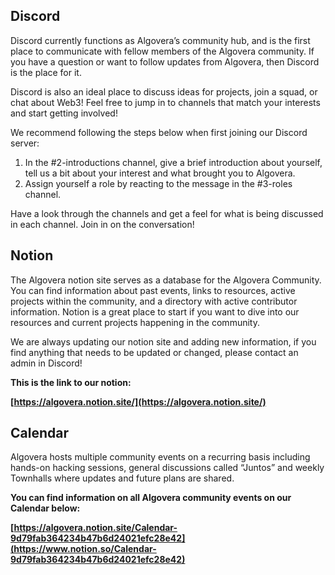 ## Discord

Discord currently functions as Algovera’s community hub, and is the first place to communicate with fellow members of the Algovera community. If you have a question or want to follow updates from Algovera, then Discord is the place for it.

Discord is also an ideal place to discuss ideas for projects, join a squad, or chat about Web3! Feel free to jump in to channels that match your interests and start getting involved!

We recommend following the steps below when first joining our Discord server:

1. In the #2-introductions channel, give a brief introduction about yourself, tell us a bit about your interest and what brought you to Algovera.
2. Assign yourself a role by reacting to the message in the #3-roles channel.

Have a look through the channels and get a feel for what is being discussed in each channel. Join in on the conversation!

## Notion

The Algovera notion site serves as a database for the Algovera Community. You can find information about past events, links to resources, active projects within the community, and a directory with active contributor information. Notion is a great place to start if you want to dive into our resources and current projects happening in the community.

We are always updating our notion site and adding new information, if you find anything that needs to be updated or changed, please contact an admin in Discord!

**This is the link to our notion:**

**[https://algovera.notion.site/](https://algovera.notion.site/)**

## Calendar

Algovera hosts multiple community events on a recurring basis including hands-on hacking sessions, general discussions called “Juntos” and weekly Townhalls where updates and future plans are shared.

**You can find information on all Algovera community events on our Calendar below:**

**[https://algovera.notion.site/Calendar-9d79fab364234b47b6d24021efc28e42](https://www.notion.so/Calendar-9d79fab364234b47b6d24021efc28e42)**